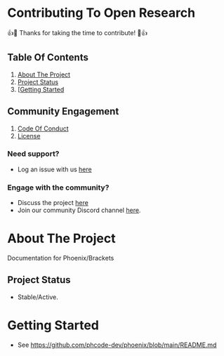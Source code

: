 # Contributing To Open Research
:+1::tada: Thanks for taking the time to contribute! :tada::+1:
## Table Of Contents
1. <a href="#about-the-project" title="About The Project">About The Project</a>
2. <a href="#project-status" title="Project Status">Project Status</a>
3. [<a href="#getting-started" title="Getting Started">Getting Started</a>

## Community Engagement
1. <a href="https://github.com/phcode-dev/phoenix/blob/main/CODE_OF_CONDUCT.md" target="_blank" title="Code Of Conduct">Code Of Conduct</a>
2. <a href="https://github.com/phcode-dev/phoenix/blob/main/LICENSE" target="_blank" title="License">License</a>
### Need support?
* Log an issue with us [here](https://github.com/phcode-dev/phoenix/issues/new/choose)
### Engage with the community?
* Discuss the project [here](https://github.com/phcode-dev/phoenix/discussions)
* Join our community Discord channel [here](https://discord.com/invite/rBpTBPttca).

# About The Project
Documentation for Phoenix/Brackets

## Project Status
* Stable/Active.

# Getting Started
* See https://github.com/phcode-dev/phoenix/blob/main/README.md
